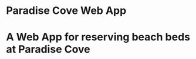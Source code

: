 # Paradise Cove Web App

A Web App for reserving beach beds at Paradise Cove
===================================================
